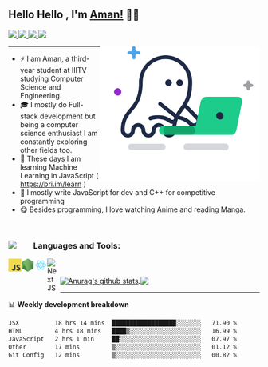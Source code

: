 ## Hello Hello , I'm [Aman!](http://amanraj1608.netlify.app/) 👋🏻

<p >
  <a href="https://twitter.com/AmanRaj1608">
    <img src="https://img.shields.io/badge/-@AmanRaj1608-1ca0f1?style=flat-square&labelColor=1ca0f1&logo=twitter&logoColor=white&link=https://twitter.com/AmanRaj1608">
   <a/>
  <a href="https://stackoverflow.com/users/11097431/aman-raj">
    <img src="https://img.shields.io/badge/-AmanRaj1608-f48024?style=flat-square&labelColor=f48024&logo=stackoverflow&logoColor=white&link=https://stackoverflow.com/users/11097431/aman-raj">
   <a/>
  <a href="https://www.linkedin.com/in/amanraj1608/">
    <img src="https://img.shields.io/badge/-AmanRaj1608-blue?style=flat-square&logo=Linkedin&logoColor=white&link=https://www.linkedin.com/in/amanraj1608/">
  <a/>
   <a href="mailto:archanaamanraj@gmail.com">
    <img src="https://img.shields.io/badge/-archanaamanraj@gmail.com-c14438?style=flat-square&logo=Gmail&logoColor=white&link=mailto:archanaamanraj@gmail.com">
   <a/>
   <!--  <a href="https://github.com/AmanRaj1608/AmanRaj1608"> 
    <img src="http://okokcoolokok.glitch.me/badge?page_id=AmanRaj1608.AmanRaj1608"> -->
   <a/>
</p>

<img src="https://github.com/AmanRaj1608/AmanRaj1608/blob/master/assets/code.svg" width="320" align='right'>

---

- ⚡ I am Aman, a third-year student at IIITV studying Computer Science and Engineering.
- 🎓 I mostly do Full-stack development but being a computer science enthusiast I am constantly exploring other fields too.
- 🤖 These days I am learning Machine Learning in JavaScript ( https://bri.im/learn )
- 🌊 I mostly write JavaScript for dev and C++ for competitive programming
- 😋 Besides programming, I love watching Anime and reading Manga.

<br />

### <img align='left' src="https://media.giphy.com/media/mTs11L9uuyGiI/giphy.gif" width="50"> Languages and Tools:

[<img align="left" alt="JavaScript" width="26px" src="https://raw.githubusercontent.com/github/explore/80688e429a7d4ef2fca1e82350fe8e3517d3494d/topics/javascript/javascript.png" />][aman]
[<img align="left" alt="Node.js" width="26px" src="https://raw.githubusercontent.com/github/explore/80688e429a7d4ef2fca1e82350fe8e3517d3494d/topics/nodejs/nodejs.png" />][aman]
[<img align="left" alt="React" width="26px" src="https://raw.githubusercontent.com/github/explore/80688e429a7d4ef2fca1e82350fe8e3517d3494d/topics/react/react.png" />][aman]
[<img align="left" alt="Next JS" width="26px" src="https://user-images.githubusercontent.com/42104907/89409062-1268f000-d73f-11ea-9791-82fdb2dbd30c.png" />][aman]

[aman]: https://twitter.com/amanraj1608

<br />
<br />

<a href="https://www.linkedin.com/in/amanraj1608">
  <img align="center" src="https://github-readme-stats.vercel.app/api?username=amanraj1608&hide_border=true&show_icons=true&include_all_commits=true" alt="Anurag's github stats" />
</a>
<a href="https://twitter.com/AmanRaj1608">
  <img align="center" src="https://github-readme-stats.vercel.app/api/top-langs/?username=amanraj1608&hide=html,css&layout=compact" />
</a>

---

📊 **Weekly development breakdown**

<!--START_SECTION:waka-->
```text
JSX          18 hrs 14 mins  ██████████████████░░░░░░░   71.90 % 
HTML         4 hrs 18 mins   ████▒░░░░░░░░░░░░░░░░░░░░   16.99 % 
JavaScript   2 hrs 1 min     ██░░░░░░░░░░░░░░░░░░░░░░░   07.97 % 
Other        17 mins         ▒░░░░░░░░░░░░░░░░░░░░░░░░   01.12 % 
Git Config   12 mins         ▒░░░░░░░░░░░░░░░░░░░░░░░░   00.82 % 
```
<!--END_SECTION:waka-->
